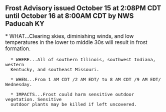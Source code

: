 <p>
   <h2>Frost Advisory issued October 15 at 2:08PM CDT until October 16 at 8:00AM CDT by NWS Paducah KY</h2>
   <div style="font-size:120%">* WHAT...Clearing skies, diminishing winds, and low temperatures in
      the lower to middle 30s will result in frost formation.
      
      * WHERE...All of southern Illinois, southwest Indiana, western
      Kentucky, and southeast Missouri.
      
      * WHEN...From 1 AM CDT /2 AM EDT/ to 8 AM CDT /9 AM EDT/ Wednesday.
      
      * IMPACTS...Frost could harm sensitive outdoor vegetation. Sensitive
      outdoor plants may be killed if left uncovered.
   </div>
</p>